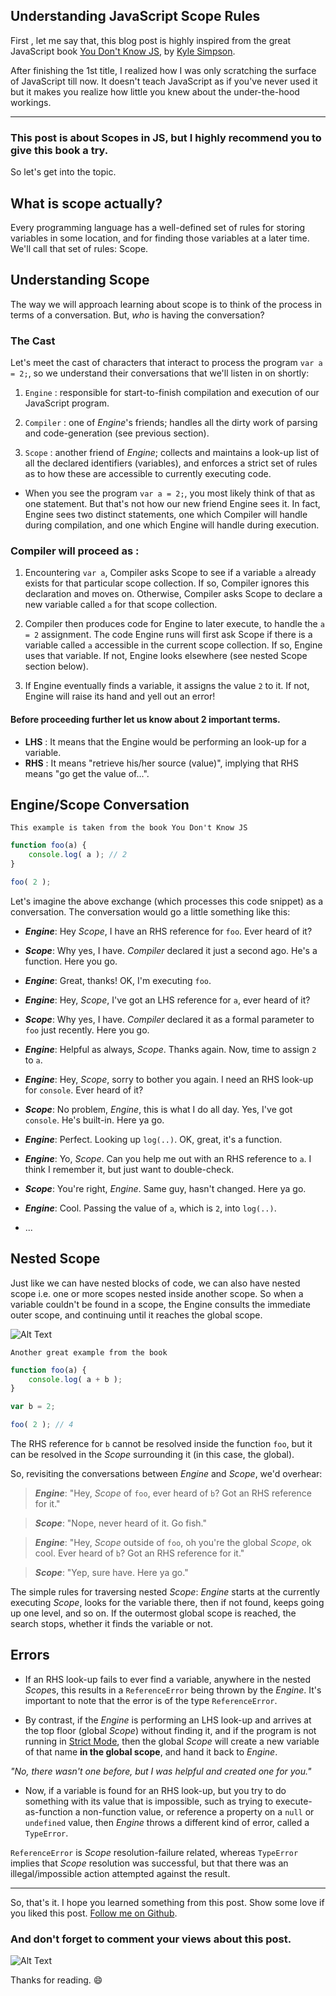 ## Understanding JavaScript Scope Rules

First , let me say that, this blog post is highly inspired from the great JavaScript book [You Don't Know JS](https://github.com/getify/You-Dont-Know-JS/blob/1st-ed/README.md), by [Kyle Simpson](https://github.com/getify). 

After finishing the 1st title, I realized how I was only scratching the surface of JavaScript till now. It doesn't teach JavaScript as if you've never used it but it makes you realize how little you knew about the under-the-hood workings.

<hr>

### This post is about Scopes in JS, but I highly recommend you to give this book a try.
So let's get into the topic.

## What is scope actually?
Every programming language has a well-defined set of rules for storing variables in some location, and for finding those variables at a later time. We'll call that set of rules: Scope.

## Understanding Scope
The way we will approach learning about scope is to think of the process in terms of a conversation. But, *who* is having the conversation?

### The Cast

Let's meet the cast of characters that interact to process the program `var a = 2;`, so we understand their conversations that we'll listen in on shortly:

1. `Engine` : responsible for start-to-finish compilation and execution of our JavaScript program.

2. `Compiler` : one of *Engine*'s friends; handles all the dirty work of parsing and code-generation (see previous section).

3. `Scope` : another friend of *Engine*; collects and maintains a look-up list of all the declared identifiers (variables), and enforces a strict set of rules as to how these are accessible to currently executing code.

- When you see the program `var a = 2;`, you most likely think of that as one statement. But that's not how our new friend Engine sees it. In fact, Engine sees two distinct statements, one which Compiler will handle during compilation, and one which Engine will handle during execution.

### Compiler will proceed as : 
1. Encountering `var a`, Compiler asks Scope to see if a variable `a` already exists for that particular scope collection. If so, Compiler ignores this declaration and moves on. Otherwise, Compiler asks Scope to declare a new variable called `a` for that scope collection.

2. Compiler then produces code for Engine to later execute, to handle the `a = 2` assignment. The code Engine runs will first ask Scope if there is a variable called `a` accessible in the current scope collection. If so, Engine uses that variable. If not, Engine looks elsewhere (see nested Scope section below).

3. If Engine eventually finds a variable, it assigns the value `2` to it. If not, Engine will raise its hand and yell out an error!

#### Before proceeding further let us know about 2 important terms.
- **LHS** : It means that the Engine would be performing an look-up for a variable.
- **RHS** : It means "retrieve his/her source (value)", implying that RHS means "go get the value of...".

## Engine/Scope Conversation
```
This example is taken from the book You Don't Know JS
```

```js
function foo(a) {
	console.log( a ); // 2
}

foo( 2 );
```

Let's imagine the above exchange (which processes this code snippet) as a conversation. The conversation would go a little something like this:

- ***Engine***: Hey *Scope*, I have an RHS reference for `foo`. Ever heard of it?

- ***Scope***: Why yes, I have. *Compiler* declared it just a second ago. He's a function. Here you go.

- ***Engine***: Great, thanks! OK, I'm executing `foo`.

- ***Engine***: Hey, *Scope*, I've got an LHS reference for `a`, ever heard of it?

- ***Scope***: Why yes, I have. *Compiler* declared it as a formal parameter to `foo` just recently. Here you go.

- ***Engine***: Helpful as always, *Scope*. Thanks again. Now, time to assign `2` to `a`.

- ***Engine***: Hey, *Scope*, sorry to bother you again. I need an RHS look-up for `console`. Ever heard of it?

- ***Scope***: No problem, *Engine*, this is what I do all day. Yes, I've got `console`. He's built-in. Here ya go.

- ***Engine***: Perfect. Looking up `log(..)`. OK, great, it's a function.

- ***Engine***: Yo, *Scope*. Can you help me out with an RHS reference to `a`. I think I remember it, but just want to double-check.

- ***Scope***: You're right, *Engine*. Same guy, hasn't changed. Here ya go.

- ***Engine***: Cool. Passing the value of `a`, which is `2`, into `log(..)`.

- ...

## Nested Scope
Just like we can have nested blocks of code, we can also have nested scope i.e. one or more scopes nested inside another scope.
So when a variable couldn't be found in a scope, the Engine consults the immediate outer scope, and continuing until it reaches the global scope. 

![Alt Text](https://dev-to-uploads.s3.amazonaws.com/i/utrxj6pm6j75ap7e47zx.png)

```
Another great example from the book
```

```js
function foo(a) {
	console.log( a + b );
}

var b = 2;

foo( 2 ); // 4
```

The RHS reference for `b` cannot be resolved inside the function `foo`, but it can be resolved in the *Scope* surrounding it (in this case, the global).

So, revisiting the conversations between *Engine* and *Scope*, we'd overhear:

> ***Engine***: "Hey, *Scope* of `foo`, ever heard of `b`? Got an RHS reference for it."

> ***Scope***: "Nope, never heard of it. Go fish."

> ***Engine***: "Hey, *Scope* outside of `foo`, oh you're the global *Scope*, ok cool. Ever heard of `b`? Got an RHS reference for it."

> ***Scope***: "Yep, sure have. Here ya go."

The simple rules for traversing nested *Scope*: *Engine* starts at the currently executing *Scope*, looks for the variable there, then if not found, keeps going up one level, and so on. If the outermost global scope is reached, the search stops, whether it finds the variable or not.

## Errors
- If an RHS look-up fails to ever find a variable, anywhere in the nested *Scope*s, this results in a `ReferenceError` being thrown by the *Engine*. It's important to note that the error is of the type `ReferenceError`.

- By contrast, if the *Engine* is performing an LHS look-up and arrives at the top floor (global *Scope*) without finding it, and if the program is not running in [Strict Mode](https://developer.mozilla.org/en-US/docs/Web/JavaScript/Reference/Strict_mode), then the global *Scope* will create a new variable of that name **in the global scope**, and hand it back to *Engine*.

*"No, there wasn't one before, but I was helpful and created one for you."*

- Now, if a variable is found for an RHS look-up, but you try to do something with its value that is impossible, such as trying to execute-as-function a non-function value, or reference a property on a `null` or `undefined` value, then *Engine* throws a different kind of error, called a `TypeError`.

`ReferenceError` is *Scope* resolution-failure related, whereas `TypeError` implies that *Scope* resolution was successful, but that there was an illegal/impossible action attempted against the result.

<hr>

So, that's it. I hope you learned something from this post. 
Show some love if you liked this post. [Follow me on Github](https://github.com/Soumya-Dey).

### And don't forget to comment your views about this post.

![Alt Text](https://dev-to-uploads.s3.amazonaws.com/i/e67sa6u0vueytg1kavpj.jpg)

Thanks for reading. 😄